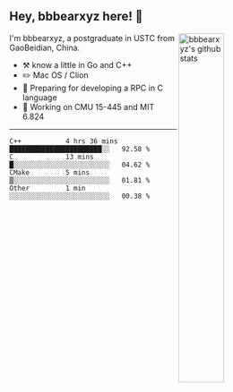 ## Hey, bbbearxyz here! :wave:

<img align="right" alt="bbbearxyz's github stats" width="40%" src="https://github-readme-stats.vercel.app/api?username=bbbearxyz&show_icons=true">

I'm bbbearxyz, a postgraduate in USTC from GaoBeidian, China.

-   :hammer_and_pick:    know a little in Go and C++
-   :pencil2: Mac OS / Clion
-   :seedling: Preparing for developing a RPC in C language 
-   :thinking: Working on CMU 15-445 and MIT 6.824
---
<!--START_SECTION:waka-->

```text
C++           4 hrs 36 mins   ███████████████████████░░   92.58 %
C             13 mins         █░░░░░░░░░░░░░░░░░░░░░░░░   04.62 %
CMake         5 mins          ▒░░░░░░░░░░░░░░░░░░░░░░░░   01.81 %
Other         1 min           ░░░░░░░░░░░░░░░░░░░░░░░░░   00.38 %
```

<!--END_SECTION:waka-->
